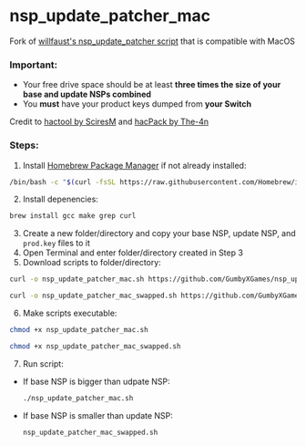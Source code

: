# nsp_update_patcher_mac
Fork of [willfaust's nsp_update_patcher script](https://gist.github.com/willfaust/fb90dec409b8918290012031f09a78ef) that is compatible with MacOS

### Important:
* Your free drive space should be at least **three times the size of your base and update NSPs combined**
* You **must** have your product keys dumped from **your Switch**

Credit to [hactool by SciresM](https://github.com/SciresM/hactool) and [hacPack by The-4n](https://github.com/The-4n/hacPack)

### Steps:
1. Install [Homebrew Package Manager](https://brew.sh/) if not already installed:
  ```bash
  /bin/bash -c "$(curl -fsSL https://raw.githubusercontent.com/Homebrew/install/HEAD/install.sh)"
  ```
2. Install depenencies:
  ```bash
  brew install gcc make grep curl
  ```
3. Create a new folder/directory and copy your base NSP, update NSP, and `prod.key` files to it
4. Open Terminal and enter folder/directory created in Step 3
5. Download scripts to folder/directory:
  ```bash
  curl -o nsp_update_patcher_mac.sh https://github.com/GumbyXGames/nsp_update_patcher_mac/blob/main/nsp_update_patcher_mac.sh
  ```
  ```bash
  curl -o nsp_update_patcher_mac_swapped.sh https://github.com/GumbyXGames/nsp_update_patcher_mac/blob/main/nsp_update_patcher_mac_swapped.sh
  ```
6. Make scripts executable:
  ```bash
  chmod +x nsp_update_patcher_mac.sh
  ```
  ```bash
  chmod +x nsp_update_patcher_mac_swapped.sh
  ```
7. Run script:

* If base NSP is bigger than udpate NSP:
    ```bash
    ./nsp_update_patcher_mac.sh
    ```
* If base NSP is smaller than update NSP: 
    ```bash
    nsp_update_patcher_mac_swapped.sh 
    ```
